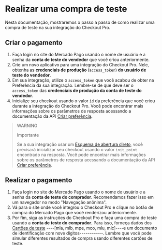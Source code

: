 # Realizar uma compra de teste

Nesta documentação, mostraremos o passo a passo de como realizar uma compra de teste na sua integração do Checkout Pro.

## Criar o pagamento

1. Faça login no site do Mercado Pago usando o nome de usuário e a senha da **conta de teste do vendedor** que você criou anteriormente.
2. Crie um novo aplicativo para uma integração do Checkout Pro. Nele, obtenha as **credenciais de produção** (`access_token`) **do usuário de teste do vendedor**.
3. Em sua integração, utilize o `access_token` que você acabou de obter na Preferência da sua integração. Lembre-se de que deve ser o `access_token` das **credenciais de produção da conta de teste do vendedor**.
4. Inicialize seu checkout usando o valor `id` da preferência que você criou durante a integração do Checkout Pro. Você pode encontrar mais informações sobre os parâmetros de resposta acessando a documentação da API [Criar preferência](/developers/pt/reference/preferences/_checkout_preferences/post).

> WARNING
>
> Importante
>
> Se a sua integração usar um [Esquema de abertura direto](//developers/pt/docs/checkout-pro/checkout-customization/user-interface/opening-schema#bookmark_esquema_de_abertura_direto), você precisará inicializar seu checkout usando o valor `init_point` encontrado na resposta. Você pode encontrar mais informações sobre os parâmetros de resposta acessando a documentação da API [Criar preferência](/developers/pt/reference/preferences/_checkout_preferences/post).

## Realizar o pagamento

1. Faça login no site do Mercado Pago usando o nome de usuário e a senha da **conta de teste do comprador**. Recomendamos fazer isso em um navegador no modo "Navegação anônima".
2. Vá para o site onde você integrou o Checkout Pro e clique no botão de compra do Mercado Pago que você renderizou anteriormente.
3. Por fim, siga as instruções do Checkout Pro e faça uma compra de teste usando a **conta de teste do comprador**. Para isso, forneça dados dos [Cartões de teste](/developers/pt/docs/checkout-pro/integration-test/prerequisites/test-cards) ----[mla, mlb, mpe, mco, mlu, mlc]----e um documento de identificação com nove dígitos------------. Lembre que você pode simular diferentes resultados de compra usando diferentes cartões de teste.